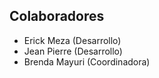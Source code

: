## Colaboradores
* Erick Meza (Desarrollo)
* Jean Pierre (Desarrollo)
* Brenda Mayuri (Coordinadora)
